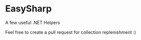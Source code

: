 # EasySharp

A few useful .NET Helpers

Feel free to create a pull request for collection replenishment :)